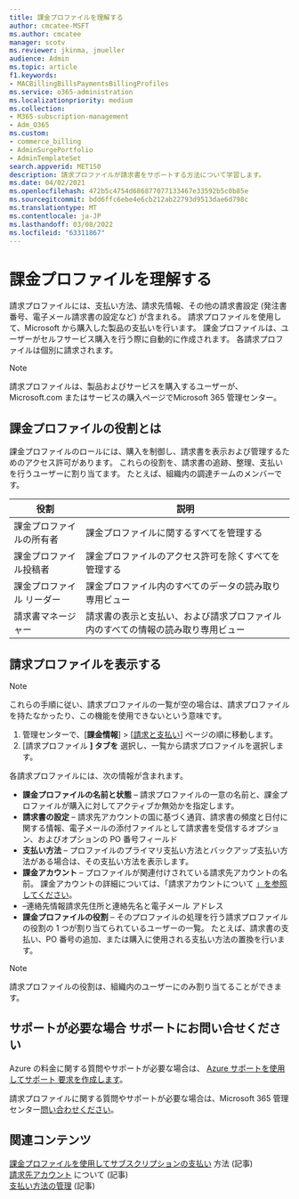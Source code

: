 ```yaml
---
title: 課金プロファイルを理解する
author: cmcatee-MSFT
ms.author: cmcatee
manager: scotv
ms.reviewer: jkinma, jmueller
audience: Admin
ms.topic: article
f1.keywords:
- MACBillingBillsPaymentsBillingProfiles
ms.service: o365-administration
ms.localizationpriority: medium
ms.collection:
- M365-subscription-management
- Adm_O365
ms.custom:
- commerce_billing
- AdminSurgePortfolio
- AdminTemplateSet
search.appverid: MET150
description: 請求プロファイルが請求書をサポートする方法について学習します。
ms.date: 04/02/2021
ms.openlocfilehash: 472b5c4754d686877077133467e33592b5c0b85e
ms.sourcegitcommit: bdd6ffc6ebe4e6cb212ab22793d9513dae6d798c
ms.translationtype: MT
ms.contentlocale: ja-JP
ms.lasthandoff: 03/08/2022
ms.locfileid: "63311867"
---
```

# <a name="understand-billing-profiles"></a>課金プロファイルを理解する

請求プロファイルには、支払い方法、請求先情報、その他の請求書設定 (発注書番号、電子メール請求書の設定など) が含まれる。 請求プロファイルを使用して、Microsoft から購入した製品の支払いを行います。 課金プロファイルは、ユーザーがセルフサービス購入を行う際に自動的に作成されます。 各請求プロファイルは個別に請求されます。

> [!NOTE]
>
> 請求プロファイルは、製品およびサービスを購入するユーザーが、Microsoft.com またはサービスの購入ページでMicrosoft 365 管理センター。

## <a name="what-are-billing-profile-roles"></a>課金プロファイルの役割とは

課金プロファイルのロールには、購入を制御し、請求書を表示および管理するためのアクセス許可があります。 これらの役割を、請求書の追跡、整理、支払いを行うユーザーに割り当てます。 たとえば、組織内の調達チームのメンバーです。

| 役割                         | 説明                                                                      |
|----------------------------- |--------------------------------------------------------------------------------- |
| 課金プロファイルの所有者        | 課金プロファイルに関するすべてを管理する                                          |
| 課金プロファイル投稿者  | 課金プロファイルのアクセス許可を除くすべてを管理する                        |
| 課金プロファイル リーダー       | 課金プロファイル内のすべてのデータの読み取り専用ビュー                                |
| 請求書マネージャー              | 請求書の表示と支払い、および請求プロファイル内のすべての情報の読み取り専用ビュー  |

## <a name="view-my-billing-profiles"></a>請求プロファイルを表示する

> [!NOTE]
>
> これらの手順に従い、請求プロファイルの一覧が空の場合は、請求プロファイルを持たなかったり、この機能を使用できないという意味です。

1. 管理センターで、[**課金情報**] \> [<a href="https://go.microsoft.com/fwlink/p/?linkid=2102895" target="_blank">請求と支払い</a>] ページの順に移動します。
2. [請求プロファイル **] タブを** 選択し、一覧から請求プロファイルを選択します。

各請求プロファイルには、次の情報が含まれます。

- **課金プロファイルの名前と状態** &ndash; 請求プロファイルの一意の名前と、課金プロファイルが購入に対してアクティブか無効かを指定します。
- **請求書の設定** &ndash; 請求先アカウントの国に基づく通貨、請求書の頻度と日付に関する情報、電子メールの添付ファイルとして請求書を受信するオプション、およびオプションの PO 番号フィールド
- **支払い方法** &ndash; プロファイルのプライマリ支払い方法とバックアップ支払い方法がある場合は、その支払い方法を表示します。
- **課金アカウント** &ndash; プロファイルが関連付けされている請求先アカウントの名前。 課金アカウントの詳細については、「請求アカウントについて [」を参照してください](../manage-billing-accounts.md)。
-  &ndash;連絡先情報請求先住所と連絡先名と電子メール アドレス
- **課金プロファイルの役割** &ndash; そのプロファイルの処理を行う請求プロファイル の役割の 1 つが割り当てられているユーザーの一覧。 たとえば、請求書の支払い、PO 番号の追加、または購入に使用される支払い方法の置換を行います。

> [!NOTE]
>
> 請求プロファイルの役割は、組織内のユーザーにのみ割り当てることができます。

## <a name="need-help-contact-support"></a>サポートが必要な場合 サポートにお問い合せください

Azure の料金に関する質問やサポートが必要な場合は、 <a href="https://portal.azure.com/#blade/Microsoft_Azure_Support/HelpAndSupportBlade/newsupportrequest" target="_blank">Azure サポートを使用してサポート 要求を作成します</a>。

請求プロファイルに関する質問やサポートが必要な場合は、Microsoft 365 管理センター[問い合わせください](../../admin/get-help-support.md)。

## <a name="related-content"></a>関連コンテンツ

[課金プロファイルを使用してサブスクリプションの支払い](pay-for-subscription-billing-profile.md) 方法 (記事)\
[請求先アカウント](../manage-billing-accounts.md) について (記事)\
[支払い方法の管理](manage-payment-methods.md) (記事)
